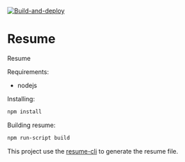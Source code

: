 [![Build-and-deploy](https://github.com/dgamboaestrada/resume/actions/workflows/build-and-deploy.yml/badge.svg)](https://github.com/dgamboaestrada/resume/actions/workflows/build-and-deploy.yml)

# Resume
Resume

Requirements:
- nodejs

Installing:
```bash
npm install
```

Building resume:
```bash
npm run-script build
```

This project use the [resume-cli](https://github.com/jsonresume/resume-cli) to generate the resume file.
